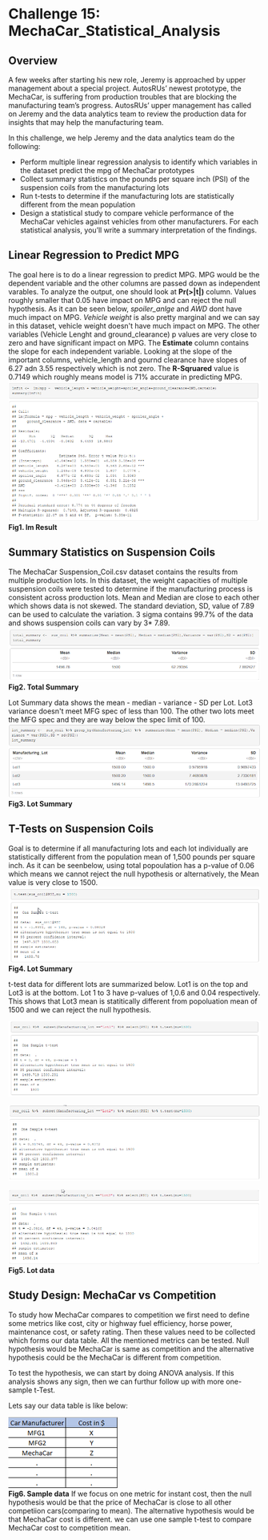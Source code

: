# Challenge 15: MechaCar_Statistical_Analysis

## Overview  
A few weeks after starting his new role, Jeremy is approached by upper management about a special project. AutosRUs’ newest prototype, the MechaCar, is suffering from production troubles that are blocking the manufacturing team’s progress. AutosRUs’ upper management has called on Jeremy and the data analytics team to review the production data for insights that may help the manufacturing team.

In this challenge, we help Jeremy and the data analytics team do the following:

* Perform multiple linear regression analysis to identify which variables in  the dataset predict the mpg of MechaCar prototypes
* Collect summary statistics on the pounds per square inch (PSI) of the suspension coils from the manufacturing lots
* Run t-tests to determine if the manufacturing lots are statistically different from the mean population
* Design a statistical study to compare vehicle performance of the MechaCar vehicles against vehicles from other manufacturers. For each statistical analysis, you’ll write a summary interpretation of the findings.

## Linear Regression to Predict MPG

The goal here is to do a linear regression to predict MPG. 
MPG would be the dependent variable and the other columns are passed down as independent varables. To analyze the output, one should look at **Pr(>|t|)** column. Values roughly smaller that 0.05 have impact on MPG and can reject the null hypothesis. 
As it can be seen below, *spoiler_anlge* and *AWD* dont have much impact on MPG. *Vehicle weight* is also pretty marginal and we can say in this dataset, vehicle weight doesn't have much impact on MPG. The other variables (Vehicle Lenght and ground_clearance) p values are very close to zero and have significant impact on MPG.
The **Estimate** column contains the slope for each independent variable. 
Looking at the slope of the important columns, vehicle_length and gournd clearance have slopes of 6.27 adn 3.55 respectively which is not zero.
The **R-Sqruared** value is 0.7149 which roughly means model is 71% accurate in predicting MPG.
![lm result](lm_result.png)  
**Fig1. lm Result**

## Summary Statistics on Suspension Coils

The MechaCar Suspension_Coil.csv dataset contains the results from multiple production lots. In this dataset, the weight capacities of multiple suspension coils were tested to determine if the manufacturing process is consistent across production lots.
Mean and Median are close to each other which shows data is not skewed. The standard deviation, SD, value of 7.89 can be used to calculate the variation. 3 sigma contains 99.7% of the data and shows suspension coils can vary by 3* 7.89.
![Total Summary](Total_summary.png)  
**Fig2. Total Summary**

Lot Summary data shows the mean - median - variance - SD per Lot. Lot3 variance doesn't meet MFG spec of less than 100. The other two lots meet the MFG spec and they are way below the spec limit of 100. 
![Lot Summary](Lot_summary.png)  
**Fig3. Lot Summary**

## T-Tests on Suspension Coils

Goal is to determine if all manufacturing lots and each lot individually are statistically different from the population mean of 1,500 pounds per square inch.
As it can be seenbelow, using total popoulation has a p-value of 0.06 which means we cannot reject the null hypothesis or alternatively, the Mean value is very close to 1500. 
![t-test result](t_test_dev3.png)  
**Fig4. Lot Summary**

t-test data for different lots are summarized below. Lot1 is on the top and Lot3 is at the bottom. Lot 1 to 3 have p-values of 1,0.6 and 0.04 respectively. This shows that Lot3 mean is statitically different from popoluation mean of 1500 and we can reject the null hypothesis.  

![t-test Lot1](lot1_ttest.png)  

![t-test Lot2](lot2_ttest.png)  

![t-test Lot3](lot3_ttest.png)  
**Fig5. Lot data**

## Study Design: MechaCar vs Competition

To study how MechaCar compares to competition we first need to define some metrics like cost, city or highway fuel efficiency, horse power, maintenance cost, or safety rating.
Then these values need to be collected which forms our data table. All the mentioned metrics can be tested. 
Null hypothesis would be MechaCar is same as competition and the alternative hypothesis could be the MechaCar is different from competition.

To test the hypothesis, we can start by doing ANOVA analysis. If this analysis shows any sign, then we can furthur follow up with more one-sample t-Test.

Lets say our data table is like below:  

![data](sample_data.png)  
**Fig6. Sample data**
If we focus on one metric for instant cost, then the null hypothesis would be that the price of MechaCar is close to all other competiion cars(comparing to mean). The alternative hypothesis would be that MechaCar cost is different. 
we can use one sample t-test to compare MechaCar cost to competition mean. 


